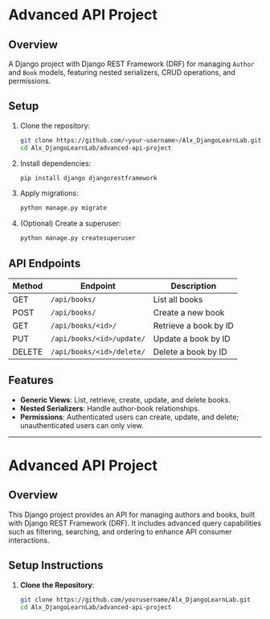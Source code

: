 # Advanced API Project

## Overview
A Django project with Django REST Framework (DRF) for managing `Author` and `Book` models, featuring nested serializers, CRUD operations, and permissions.

## Setup

1. Clone the repository:

    ```bash
    git clone https://github.com/<your-username>/Alx_DjangoLearnLab.git
    cd Alx_DjangoLearnLab/advanced-api-project
    ```

2. Install dependencies:

    ```bash
    pip install django djangorestframework
    ```

3. Apply migrations:

    ```bash
    python manage.py migrate
    ```

4. (Optional) Create a superuser:

    ```bash
    python manage.py createsuperuser
    ```

## API Endpoints

| Method | Endpoint                 | Description                   |
|--------|--------------------------|-------------------------------|
| GET    | `/api/books/`             | List all books                |
| POST   | `/api/books/`             | Create a new book             |
| GET    | `/api/books/<id>/`        | Retrieve a book by ID         |
| PUT    | `/api/books/<id>/update/` | Update a book by ID           |
| DELETE | `/api/books/<id>/delete/` | Delete a book by ID           |

## Features
- **Generic Views**: List, retrieve, create, update, and delete books.
- **Nested Serializers**: Handle author-book relationships.
- **Permissions**: Authenticated users can create, update, and delete; unauthenticated users can only view.

---

# Advanced API Project

## Overview

This Django project provides an API for managing authors and books, built with Django REST Framework (DRF). It includes advanced query capabilities such as filtering, searching, and ordering to enhance API consumer interactions.

## Setup Instructions

1. **Clone the Repository**:

   ```bash
   git clone https://github.com/yourusername/Alx_DjangoLearnLab.git
   cd Alx_DjangoLearnLab/advanced-api-project
